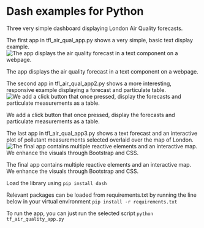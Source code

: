 # Dash examples for Python

Three very simple dashboard displaying London Air Quality forecasts. <br>

The first app in tfl_air_qual_app.py shows a very simple, basic text display example.<br>
![The app displays the air quality forecast in a text component on a webpage. ](https://s3-us-west-2.amazonaws.com/secure.notion-static.com/7acc90de-162c-4f40-a529-97e121017e05/Untitled.png)

The app displays the air quality forecast in a text component on a webpage.

The second app in tfl_air_qual_app2.py shows a more interesting, responsive example displaying a forecast and particulate table. <br>
![We add a click button that once pressed, display the forecasts and particulate measurements as a table. ](https://s3-us-west-2.amazonaws.com/secure.notion-static.com/1e109169-6548-4924-a635-cb0c2b7cb90c/Untitled.png)

We add a click button that once pressed, display the forecasts and particulate measurements as a table.

The last app in tfl_air_qual_app3.py shows a text forecast and an interactive plot of pollutant measurements selected overlaid over the map of London. <br>
![The final app contains multiple reactive elements and an interactive map. We enhance the visuals through Bootstrap and CSS. ](https://s3-us-west-2.amazonaws.com/secure.notion-static.com/da90678c-0e71-4bd7-9feb-be38b07e9b8a/Untitled.png)

The final app contains multiple reactive elements and an interactive map. We enhance the visuals through Bootstrap and CSS.

Load the library using 
``` pip install dash ```<br>

Relevant packages can be loaded from requirements.txt by running the line below in your virtual environment
```pip install -r requirements.txt``` <br>

To run the app, you can just run the selected script
```python tf_air_quality_app.py```<br>
